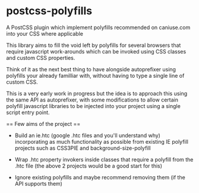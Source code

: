 postcss-polyfills
=================

A PostCSS plugin which implement polyfills recommended on caniuse.com into your CSS where applicable

This library aims to fill the void left by polyfills for several browsers that require javascript work-arounds which can be invoked using CSS classes and custom CSS properties.

Think of it as the next best thing to have alongside autoprefixer using polyfills your already familliar with, without having to type a single line of custom CSS.

This is a very early work in progress but the idea is to approach this using the same API as autoprefixer, with some modifications to allow certain polyfill javascript libraries to be injected into your project using a single script entry point.

== Few aims of the project ==

- Build an ie.htc (google .htc files and you'll understand why) incorporating as much functionality as possible from existing IE polyfill projects such as CSS3PIE and background-size-polyfill

- Wrap .htc property invokers inside classes that require a polyfill from the .htc file (the above 2 projects would be a good start for this)

- Ignore existing polyfills and maybe recommend removing them (if the API supports them)